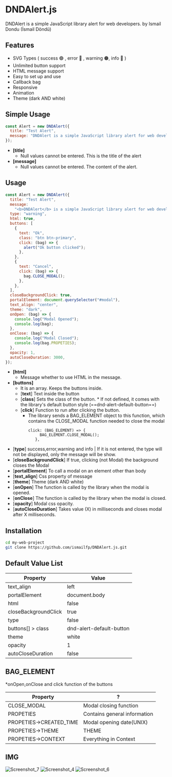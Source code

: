 # DNDAlert.js

DNDAlert is a simple JavaScript library alert for web developers.
by Ismail Dondu (İsmail Döndü)

## Features

- SVG Types ( success 🟢 , error 🔴 , warning 🟠, info 🔵 )
- Unlimited button support
- HTML message support
- Easy to set up and use
- Callback bag
- Responsive
- Animation
- Theme (dark AND white)

## Simple Usage

```javascript
const Alert = new DNDAlert({
  title: "Test Alert",
  message: "DNDAlert is a simple JavaScript library alert for web developers.",
});
```

- **[title]**
  - Null values ​​cannot be entered. This is the title of the alert
- **[message]**
  - Null values ​​cannot be entered. The content of the alert.

## Usage

```javascript
const Alert = new DNDAlert({
  title: "Test Alert",
  message:
    "<b>DNDAlert</b> is a simple JavaScript library alert for web developers.",
  type: "warning",
  html: true,
  buttons: [
    {
      text: "Ok",
      class: "btn btn-primary",
      click: (bag) => {
        alert("Ok button clicked");
      },
    },
    {
      text: "Cancel",
      click: (bag) => {
        bag.CLOSE_MODAL();
      },
    },
  ],
  closeBackgroundClick: true,
  portalElement: document.querySelector("#modal"),
  text_align: "center",
  theme: "dark",
  onOpen: (bag) => {
    console.log("Modal Opened");
    console.log(bag);
  },
  onClose: (bag) => {
    console.log("Modal Closed");
    console.log(bag.PROPETIES);
  },
  opacity: 1,
  autoCloseDuration: 3000,
});
```

- **[html]**
  - Message whether to use HTML in the message.
- **[buttons]**
  - It is an array. Keeps the buttons inside.
  - [**text**] Text inside the button
  - [**class**] Sets the class of the button. \* If not defined, it comes with the library's default button style (==dnd-alert-default-button==)
  - [**click**] Function to run after clicking the button.
    - The library sends a BAG_ELEMENT object to this function, which contains the CLOSE_MODAL function needed to close the modal
      ```
      click: (BAG_ELEMENT) => {
           BAG_ELEMENT.CLOSE_MODAL();
         },
      ```

* [**type**] success,error,warning and info | If it is not entered, the type will not be displayed, only the message will be show.
* [**closeBackgroundClick**] If true, clicking (not Modal) the background closes the Modal
* [**portalElement**] To call a modal on an element other than body
* [**text_align**] Css property of message
* [**theme**] Theme (dark AND white)
* [**onOpen**] The function is called by the library when the modal is opened.
* [**onClose**] The function is called by the library when the modal is closed.
* [**opacity**] Modal css opacity.
* [**autoCloseDuration**] Takes value (X) in milliseconds and closes modal after X milliseconds.

## Installation

```sh
cd my-web-project
git clone https://github.com/ismailfp/DNDAlert.js.git
```

## Default Value List

| Property             | Value                    |
| -------------------- | ------------------------ |
| text_align           | left                     |
| portalElement        | document.body            |
| html                 | false                    |
| closeBackgroundClick | true                     |
| type                 | false                    |
| buttons[] > class    | dnd-alert-default-button |
| theme                | white                    |
| opacity              | 1                        |
| autoCloseDuration    | false                    |

## BAG_ELEMENT

\*onOpen,onClose and click function of the buttons

| Property                | ?                            |
| ----------------------- | ---------------------------- |
| CLOSE_MODAL             | Modal closing function       |
| PROPETIES               | Contains general information |
| PROPETIES->CREATED_TIME | Modal opening date(UNIX)     |
| PROPETIES->THEME        | THEME                        |
| PROPETIES->CONTEXT      | Everything in Context        |

## IMG

![Screenshot_7](https://user-images.githubusercontent.com/49169815/202866531-6f45fe89-8f64-4907-a807-bcfc85800c3e.png)
![Screenshot_4](https://user-images.githubusercontent.com/49169815/202852747-a4c13be6-aa2c-46e7-949c-cb8be621b355.png)
![Screenshot_6](https://user-images.githubusercontent.com/49169815/202859207-81e1ab79-4109-4af0-87e8-56f2749ab34b.png)
